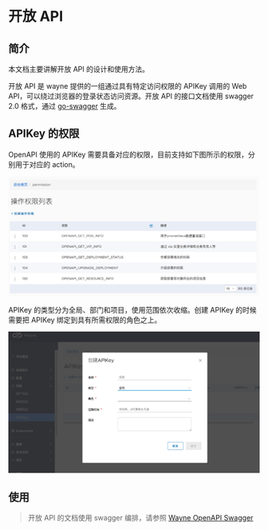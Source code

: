 # 开放 API

## 简介
本文档主要讲解开放 API 的设计和使用方法。

开放 API 是 wayne 提供的一组通过具有特定访问权限的 APIKey 调用的 Web API，可以绕过浏览器的登录状态访问资源。开放 API 的接口文档使用 swagger 2.0 格式，通过     [go-swagger](https://github.com/go-swagger/go-swagger)  生成。

## APIKey 的权限

OpenAPI 使用的 APIKey 需要具备对应的权限，目前支持如下图所示的权限，分别用于对应的 action。 

![权限列表](../images/openapi-permission.png?classes=border,shadow)

APIKey 的类型分为全局、部门和项目，使用范围依次收缩。创建 APIKey 的时候需要把 APIKey 绑定到具有所需权限的角色之上。

![创建 APIKey](../images/create-apikey.png?classes=border,shadow)

## 使用

> 开放 API 的文档使用 swagger 编排，请参照 [Wayne OpenAPI Swagger](config/openapi.swagger.json)

